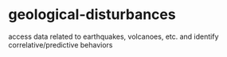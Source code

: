 # geological-disturbances
access data related to earthquakes, volcanoes, etc. and identify correlative/predictive behaviors

